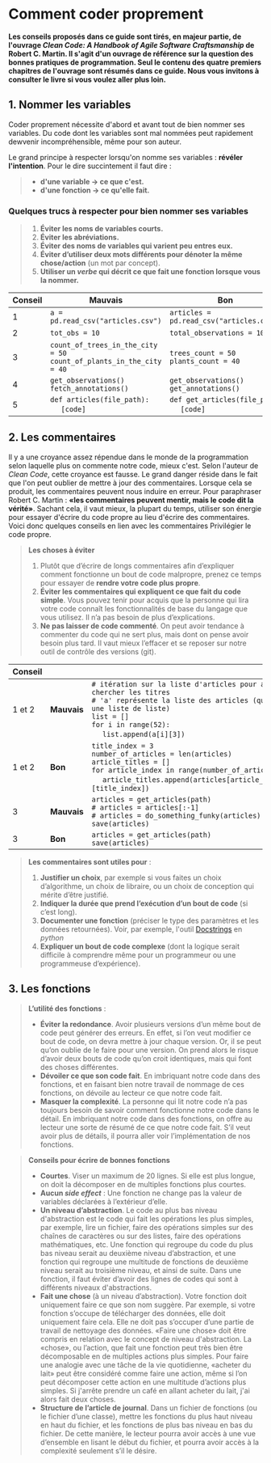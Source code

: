 # Comment coder proprement
**Les conseils proposés dans ce guide sont tirés, en majeur partie, de l'ouvrage _Clean Code: A Handbook of Agile Software
Craftsmanship_ de Robert C. Martin. Il s'agit d'un ouvrage de référence sur la question
des bonnes pratiques de programmation. Seul le contenu des quatre premiers chapitres de l'ouvrage sont résumés dans ce guide. 
Nous vous invitons à consulter le livre si vous voulez aller plus loin.**

## 1. Nommer les variables

Coder proprement nécessite d'abord et avant tout de bien nommer ses variables. Du code
dont les variables sont mal nommées peut rapidement dewvenir incompréhensible, même pour
son auteur.

Le grand principe à respecter lorsqu'on nomme ses variables : **révéler l'intention**.
Pour le dire succintement il faut dire :
>* **d'une variable -> ce que c'est.**
>* **d'une fonction -> ce qu'elle fait.**

### Quelques trucs à respecter pour bien nommer ses variables
>1. **Éviter les noms de variables courts.**
>2. **Éviter les abréviations.**
>3. **Éviter des noms de variables qui varient peu entres eux.**
>4. **Éviter d’utiliser deux mots différents pour dénoter la même chose/action** (un mot par concept).
>5. **Utiliser un _verbe_ qui décrit ce que fait une fonction lorsque vous la nommer.**

| Conseil | Mauvais                                                                        | Bon |
|---------|--------------------------------------------------------------------------------|-----|
| 1       | `a = pd.read_csv("articles.csv")`                                              |`articles = pd.read_csv("articles.csv")`|
| 2       | `tot_obs = 10`                                                                 |`total_observations = 10`|
| 3       | `count_of_trees_in_the_city = 50` <br> `count_of_plants_in_the_city = 40 `<br> | `trees_count = 50` <br>`plants_count = 40 ` |
| 4       | `get_observations()` <br>`fetch_annotations()`<br> | `get_observations()` <br>`get_annotations()`  |
| 5       | `def articles(file_path):`<br>&nbsp;&nbsp;&nbsp;&nbsp;&nbsp;`[code]`<br>| `def get_articles(file_path)`<br>&nbsp;&nbsp;&nbsp;&nbsp;&nbsp;`[code]`<br> |



## 2. Les commentaires

Il y a une croyance assez répendue dans le monde de la programmation selon laquelle plus
on commente notre code, mieux c'est. Selon l'auteur de _Clean Code_, cette croyance est fausse. Le grand
danger réside dans le fait que l'on peut oublier de mettre à jour des commentaires. Lorsque
cela se produit, les commentaires peuvent nous induire en erreur. Pour paraphraser Robert C. Martin :
**«les commentaires peuvent mentir, mais le code dit la vérité»**. Sachant cela, il vaut mieux,
la plupart du temps, utiliser son énergie pour essayer d'écrire du code propre au lieu d'écrire
des commentaires. Voici donc quelques conseils en lien avec les commentaires
Privilégier le code propre. 
>**Les choses à éviter**
>1. Plutôt que d’écrire de longs commentaires afin d’expliquer comment fonctionne un bout de code malpropre, prenez ce temps pour essayer de **rendre votre code plus propre**. 
>2. **Éviter les commentaires qui expliquent ce que fait du code simple**. Vous pouvez tenir pour acquis que la personne qui lira votre code connaît les fonctionnalités de base du langage que vous utilisez. Il n’a pas besoin de plus d’explications. 
>3. **Ne pas laisser de code commenté**. On peut avoir tendance à commenter du code qui ne sert plus, mais dont on pense avoir besoin plus tard. Il vaut mieux l’effacer et se reposer sur notre outil de contrôle des versions (git). 

| Conseil |      |                                                                                                                                                                                                                                                |
|---------|-------------|------------------------------------------------------------------------------------------------------------------------------------------------------------------------------------------------------------------------------------------------|
| 1 et 2  | **Mauvais** | `# itération sur la liste d'articles pour aller chercher les titres`<br>`# 'a' représente la liste des articles (qui est une liste de liste)` <br>`list = []`<br>`for i in range(52):`<br>&nbsp;&nbsp;&nbsp;&nbsp;&nbsp;`list.append(a[i][3])` |
| 1 et 2  | **Bon**     | `title_index = 3`<br>`number_of_articles = len(articles)`<br>`article_titles = []`<br>`for article_index in range(number_of_articles):`<br>&nbsp;&nbsp;&nbsp;&nbsp;&nbsp;`article_titles.append(articles[article_index][title_index])`<br>     |
| 3       | **Mauvais** | `articles = get_articles(path)`<br>`# articles = articles[:-1]`<br>`# articles = do_something_funky(articles)`<br>`save(articles)`<br>                                                                                                         |
| 3       | **Bon**     | `articles = get_articles(path)`<br>`save(articles)`<br>                                                                                                                                                                                        |



>**Les commentaires sont **utiles** pour** : <br>
>1. **Justifier un choix**, par exemple si vous faites un choix d’algorithme, un choix de libraire, ou un choix de conception qui mérite d’être justifié. <br>
>2. **Indiquer la durée que prend l’exécution d’un bout de code** (si c’est long). <br>
>3. **Documenter une fonction** (préciser le type des paramètres et les données retournées). Voir, par exemple, l'outil [Docstrings](https://realpython.com/documenting-python-code/#documenting-your-python-code-base-using-docstrings) en _python_
>4. **Expliquer un bout de code complexe** (dont la logique serait difficile à comprendre même pour un programmeur ou une programmeuse d’expérience). 

## 3. Les fonctions

>**L’utilité des fonctions** : 
>* **Éviter la redondance**. Avoir plusieurs versions d’un même bout de code peut générer des erreurs. En effet, si l’on veut modifier ce bout de code, on devra mettre à jour chaque version. Or, il se peut qu’on oublie de le faire pour une version. On prend alors le risque d’avoir deux bouts de code qu’on croit identiques, mais qui font des choses différentes. 
>* **Dévoiler ce que son code fait**. En imbriquant notre code dans des fonctions, et en faisant bien notre travail de nommage de ces fonctions, on dévoile au lecteur ce que notre code fait. 
>* **Masquer la complexité**. La personne qui lit notre code n’a pas toujours besoin de savoir comment fonctionne notre code dans le détail. En imbriquant notre code dans des fonctions, on offre au lecteur une sorte de résumé de ce que notre code fait. S’il veut avoir plus de détails, il pourra aller voir l’implémentation de nos fonctions. 

>**Conseils pour écrire de bonnes fonctions** 
>* **Courtes**. Viser un maximum de 20 lignes. Si elle est plus longue, on doit la décomposer en de multiples fonctions plus courtes. 
>* **Aucun _side effect_** : Une fonction ne change pas la valeur de variables déclarées à l’extérieur d’elle. 
>* **Un niveau d’abstraction**. Le code au plus bas niveau d'abstraction est le code qui fait les opérations les plus simples, par exemple, lire un fichier, faire des opérations simples sur des chaînes de caractères ou sur des listes, faire des opérations mathématiques, etc. Une fonction qui regroupe du code du plus bas niveau serait au deuxième niveau d’abstraction, et une fonction qui regroupe une multitude de fonctions de deuxième niveau serait au troisième niveau, et ainsi de suite. Dans une fonction, il faut éviter d’avoir des lignes de codes qui sont à différents niveaux d'abstractions. 
>* **Fait une chose** (à un niveau d’abstraction). Votre fonction doit uniquement faire ce que son nom suggère. Par exemple, si votre fonction s’occupe de télécharger des données, elle doit uniquement faire cela. Elle ne doit pas s’occuper d’une partie de travail de nettoyage des données. «Faire une chose» doit être compris en relation avec le concept de niveau d'abstraction. La «chose», ou l’action, que fait une fonction peut très bien être décomposable en de multiples 
actions plus simples. Pour faire une analogie avec une tâche de la vie quotidienne, «acheter du lait» peut être considéré comme faire une action, même si l’on peut décomposer cette action en une multitude d’actions plus simples. Si j'arrête prendre un café en allant acheter du lait, j'ai alors fait deux choses. 
>* **Structure de l’article de journal**. Dans un fichier de fonctions (ou le fichier d’une classe), mettre les fonctions du plus haut niveau en haut du fichier, et les fonctions de plus bas niveau en bas du fichier. De cette manière, le lecteur pourra avoir accès à une vue d’ensemble en lisant le début du fichier, et pourra avoir accès à la complexité seulement s’il le désire. 

